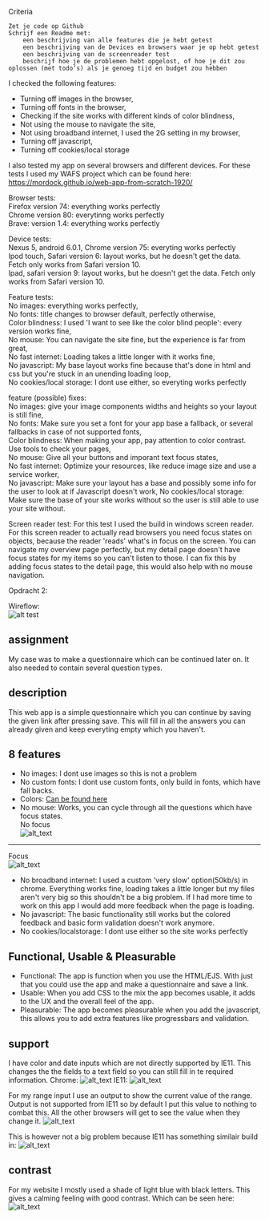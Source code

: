 Criteria

    Zet je code op Github
    Schrijf een Readme met:
        een beschrijving van alle features die je hebt getest
        een beschrijving van de Devices en browsers waar je op hebt getest
        een beschrijving van de screenreader test
        beschrijf hoe je de problemen hebt opgelost, of hoe je dit zou oplossen (met todo’s) als je genoeg tijd en budget zou hebben

I checked the following features:  
- Turning off images in the browser,  
- Turning off fonts in the browser,  
- Checking if the site works with different kinds of color blindness,  
- Not using the mouse to navigate the site,  
- Not using broadband internet, I used the 2G setting in my browser,   
- Turning off javascript,  
- Turning off cookies/local storage

I also tested my app on several browsers and different devices. For these tests I used my WAFS project which can be found here:  
https://mordock.github.io/web-app-from-scratch-1920/

Browser tests:  
Firefox version 74: everything works perfectly  
Chrome version 80: everytinng works perfectly  
Brave: version 1.4: everything works perfectly

Device tests:  
Nexus 5, android 6.0.1, Chrome version 75: everyting works perfectly  
Ipod touch, Safari version 6: layout works, but he doesn't get the data. Fetch only works from Safari version 10.  
Ipad, safari version 9: layout works, but he doesn't get the data. Fetch only works from Safari version 10. 

Feature tests:  
No images: everything works perfectly,  
No fonts: title changes to browser default, perfectly otherwise,  
Color blindness: I used 'I want to see like the color blind people': every version works fine,  
No mouse: You can navigate the site fine, but the experience is far from great,  
No fast internet: Loading takes a little longer with it works fine,  
No javascript: My base layout works fine because that's done in html and css but you're stuck in an unending loading loop,  
No cookies/local storage: I dont use either, so everyting works perfectly

feature (possible) fixes:  
No images: give your image components widths and heights so your layout is still fine,  
No fonts: Make sure you set a font for your app base a fallback, or several fallbacks in case of not supported fonts,  
Color blindness: When making your app, pay attention to color contrast. Use tools to check your pages,  
No mouse: Give all your buttons and imporant text focus states,  
No fast internet: Optimize your resources, like reduce image size and use a service worker,  
No javascript: Make sure your layout has a base and possibly some info for the user to look at if Javascript doesn't work, 
No cookies/local storage: Make sure the base of your site works without so the user is still able to use your site without.

Screen reader test:
For this test I used the build in windows screen reader. For this screen reader to actually read browsers you need focus states on objects, because the reader 'reads' what's in focus on the screen. 
You can navigate my overview page perfectly, but my detail page doesn't have focus states for my items so you can't listen to those.
I can fix this by adding focus states to the detail page, this would also help with no mouse navigation. 

Opdracht 2:

Wireflow:  
![alt test](https://github.com/mordock/browser-technologies-1920/blob/master/school%20stuff/Resources/Wireflow.png)

## assignment
My case was to make a questionnaire which can be continued later on. It also needed to contain several question types.

## description
This web app is a simple questionnaire which you can continue by saving the given link after pressing save. This will fill in all the answers you can already given and keep everyting empty which you haven't. 

## 8 features
* No images: I dont use images so this is not a problem
* No custom fonts: I dont use custom fonts, only build in fonts, which have fall backs.
* Colors: [Can be found here](#contrast)
* No mouse: Works, you can cycle through all the questions which have focus states.  
No focus  
![alt_text](https://github.com/mordock/browser-technologies-1920/blob/master/school%20stuff/Resources/mouse001.png)
___________________________
Focus  
![alt_text](https://github.com/mordock/browser-technologies-1920/blob/master/school%20stuff/Resources/mouse002.png)  
* No broadband internet: I used a custom 'very slow' option(50kb/s) in chrome. Everything works fine, loading takes a little longer but my files aren't very big so this shouldn't be a big problem. If I had more time to work on this app I would add more feedback when the page is loading.
* No javascript: The basic functionality still works but the colored feedback and basic form validation doesn't work anymore. 
* No cookies/localstorage: I dont use either so the site works perfectly

## Functional, Usable & Pleasurable
* Functional: The app is function when you use the HTML/EJS. With just that you could use the app and make a questionnaire and save a link.
* Usable: When you add CSS to the mix the app becomes usable, it adds to the UX and the overall feel of the app.
* Pleasurable: The app becomes pleasurable when you add the javascript, this allows you to add extra features like progressbars and validation.

## support
I have color and date inputs which are not directly supported by IE11. This changes the the fields to a text field so you can still fill in te required information. 
Chrome:
![alt_text](https://github.com/mordock/browser-technologies-1920/blob/master/school%20stuff/Resources/chrome.png)
IE11:
![alt_text](https://github.com/mordock/browser-technologies-1920/blob/master/school%20stuff/Resources/support001.png)

For my range input I use an output to show the current value of the range. Output is not supported from IE11 so by default I put this value to nothing to combat this. All the other browsers will get to see the value when they change it. 
![alt_text](https://github.com/mordock/browser-technologies-1920/blob/master/school%20stuff/Resources/support002chrome.png)

This is however not a big problem because IE11 has something similair build in:
![alt_text](https://github.com/mordock/browser-technologies-1920/blob/master/school%20stuff/Resources/support002exp.png)
## contrast
For my website I mostly used a shade of light blue with black letters. This gives a calming feeling with good contrast. Which can be seen here:
![alt_text](https://github.com/mordock/browser-technologies-1920/blob/master/school%20stuff/Resources/contrast001.png)
